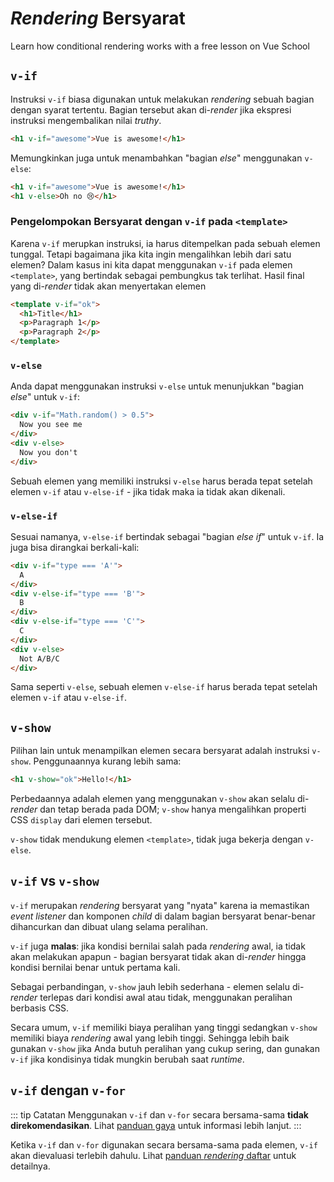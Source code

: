 # _Rendering_ Bersyarat

<VideoLesson href="https://vueschool.io/lessons/conditional-rendering-in-vue-3?friend=vuejs" title="Learn how conditional rendering works with Vue School">Learn how conditional rendering works with a free lesson on Vue School</VideoLesson>

## `v-if`

Instruksi `v-if` biasa digunakan untuk melakukan _rendering_ sebuah bagian dengan syarat tertentu. Bagian tersebut akan di-_render_ jika ekspresi instruksi mengembalikan nilai _truthy_.

```html
<h1 v-if="awesome">Vue is awesome!</h1>
```

Memungkinkan juga untuk menambahkan "bagian _else_" menggunakan `v-else`:

```html
<h1 v-if="awesome">Vue is awesome!</h1>
<h1 v-else>Oh no 😢</h1>
```

### Pengelompokan Bersyarat dengan `v-if` pada `<template>`

Karena `v-if` merupkan instruksi, ia harus ditempelkan pada sebuah elemen tunggal. Tetapi bagaimana jika kita ingin mengalihkan lebih dari satu elemen? Dalam kasus ini kita dapat menggunakan `v-if` pada elemen `<template>`, yang bertindak sebagai pembungkus tak terlihat. Hasil final yang di-_render_ tidak akan menyertakan elemen

```html
<template v-if="ok">
  <h1>Title</h1>
  <p>Paragraph 1</p>
  <p>Paragraph 2</p>
</template>
```

### `v-else`

Anda dapat menggunakan instruksi `v-else` untuk menunjukkan "bagian _else_" untuk `v-if`:

```html
<div v-if="Math.random() > 0.5">
  Now you see me
</div>
<div v-else>
  Now you don't
</div>
```

Sebuah elemen yang memiliki instruksi `v-else` harus berada tepat setelah elemen `v-if` atau `v-else-if` - jika tidak maka ia tidak akan dikenali.

### `v-else-if`

Sesuai namanya, `v-else-if` bertindak sebagai "bagian _else if_" untuk `v-if`. Ia juga bisa dirangkai berkali-kali:

```html
<div v-if="type === 'A'">
  A
</div>
<div v-else-if="type === 'B'">
  B
</div>
<div v-else-if="type === 'C'">
  C
</div>
<div v-else>
  Not A/B/C
</div>
```

Sama seperti `v-else`, sebuah elemen `v-else-if` harus berada tepat setelah elemen `v-if` atau `v-else-if`.

## `v-show`

Pilihan lain untuk menampilkan elemen secara bersyarat adalah instruksi `v-show`. Penggunaannya kurang lebih sama:

```html
<h1 v-show="ok">Hello!</h1>
```

Perbedaannya adalah elemen yang menggunakan `v-show` akan selalu di-_render_ dan tetap berada pada DOM; `v-show` hanya mengalihkan properti CSS `display` dari elemen tersebut.

`v-show` tidak mendukung elemen `<template>`, tidak juga bekerja dengan `v-else`.

## `v-if` vs `v-show`

`v-if` merupakan _rendering_ bersyarat yang "nyata" karena ia memastikan _event listener_ dan komponen _child_ di dalam bagian bersyarat benar-benar dihancurkan dan dibuat ulang selama peralihan.

`v-if` juga **malas**: jika kondisi bernilai salah pada _rendering_ awal, ia tidak akan melakukan apapun - bagian bersyarat tidak akan di-_render_ hingga kondisi bernilai benar untuk pertama kali.

Sebagai perbandingan, `v-show` jauh lebih sederhana - elemen selalu di-_render_ terlepas dari kondisi awal atau tidak, menggunakan peralihan berbasis CSS.

Secara umum, `v-if` memiliki biaya peralihan yang tinggi sedangkan `v-show` memiliki biaya _rendering_ awal yang lebih tinggi. Sehingga lebih baik gunakan `v-show` jika Anda butuh peralihan yang cukup sering, dan gunakan `v-if` jika kondisinya tidak mungkin berubah saat _runtime_.

## `v-if` dengan `v-for`

::: tip Catatan
Menggunakan `v-if` dan `v-for` secara bersama-sama **tidak direkomendasikan**. Lihat [panduan gaya](../style-guide/#avoid-v-if-with-v-for-essential) untuk informasi lebih lanjut.
:::

Ketika `v-if` dan `v-for` digunakan secara bersama-sama pada elemen, `v-if` akan dievaluasi terlebih dahulu. Lihat [panduan _rendering_ daftar](list#v-for-with-v-if) untuk detailnya.
